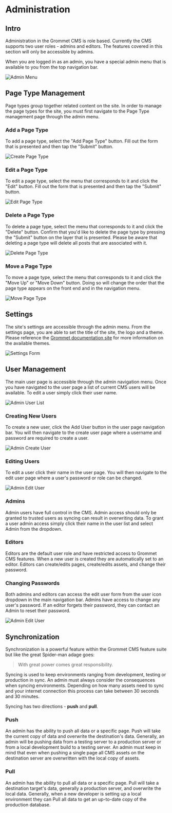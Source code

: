 # Administration

## Intro
Administration in the Grommet CMS is role based. Currently the CMS supports two user roles - admins and editors. The features covered in this section will only be accessible by admins.

When you are logged in as an admin, you have a special admin menu that is available to you from the top navigation bar.

![Admin Menu](_media/admin-menu.png)

## Page Type Management
Page types group together related content on the site.  In order to manage the page types for the site, you must first navigate to the Page Type management page through the admin menu.

### __Add a Page Type__
To add a page type, select the "Add Page Type" button.  Fill out the form that is presented and then tap the "Submit" button.

![Create Page Type](_media/create-page-type.gif)

### __Edit a Page Type__
To edit a page type, select the menu that corresponds to it and click the "Edit" button.  Fill out the form that is presented and then tap the "Submit" button.

![Edit Page Type](_media/edit-page-type.gif)

### __Delete a Page Type__
To delete a page type, select the menu that corresponds to it and click the "Delete" button.  Confirm that you'd like to delete the page type by pressing the "Submit" button on the layer that is presented.  Please be aware that deleting a page type will delete all posts that are associated with it.

![Delete Page Type](_media/delete-page-type.gif)

### __Move a Page Type__
To move a page type, select the menu that corresponds to it and click the "Move Up" or "Move Down" button.  Doing so will change the order that the page type appears on the front end and in the navigation menu. 

![Move Page Type](_media/move-page-type.gif)

## Settings
The site's settings are accessible through the admin menu.  From the settings page, you are able to set the title of the site, the logo and a theme.  Please reference the [Grommet documentation site](https://grommet.io) for more information on the available themes.

![Settings Form](_media/settings-form.png)

## User Management
The main user page is accessible through the admin navigation menu. Once you have navigated to the user page a list of current CMS users will be available. To edit a user simply click their user name. 

![Admin User List](_media/admin-user-list.png)

### __Creating New Users__
To create a new user, click the Add User button in the user page navigation bar. You will then navigate to the create user page where a username and password are required to create a user. 

![Admin Create User](_media/admin-create-user.jpg)

### __Editing Users__
To edit a user click their name in the user page. You will then navigate to the edit user page where a user's password or role can be changed.

![Admin Edit User](_media/admin-edit-user.jpg)

### __Admins__
Admin users have full control in the CMS. Admin access should only be granted to trusted users as syncing can result in overwriting data. To grant a user admin access simply click their name in the user list and select Admin from the dropdown.

### __Editors__
Editors are the default user role and have restricted access to Grommet CMS features. When a new user is created they are automatically set to an editor. Editors can create/edits pages, create/edits assets, and change their password.

### __Changing Passwords__
Both admins and editors can access the edit user form from the user icon dropdown in the main navigation bar. Admins have access to change any user's password. If an editor forgets their password, they can contact an Admin to reset their password.

![Admin Edit User](_media/admin-change-password.jpg)

## Synchronization
Synchronization is a powerful feature within the Grommet CMS feature suite but like the great Spider-man adage goes:

> With great power comes great responsibility.

Syncing is used to keep environments ranging from development, testing or production in sync. An admin must always consider the consequences when syncing environments. Depending on how many assets need to sync and your internet connection this process can take between 30 seconds and 30 minutes.

Syncing has two directions - **push** and **pull**.

### __Push__
An admin has the ability to push all data or a specific page. Push will take the current copy of data and overwrite the destination's data. Generally, an admin will be pushing data from a testing server to a production server or from a local development build to a testing server. An admin must keep in mind that even when pushing a single page all CMS assets on the destination server are overwritten with the local copy of assets.

### __Pull__
An admin has the ability to pull all data or a specific page. Pull will take a destination target's data, generally a production server, and overwrite the local data. Generally, when a new developer is setting up a local environment they can Pull all data to get an up-to-date copy of the production database.
